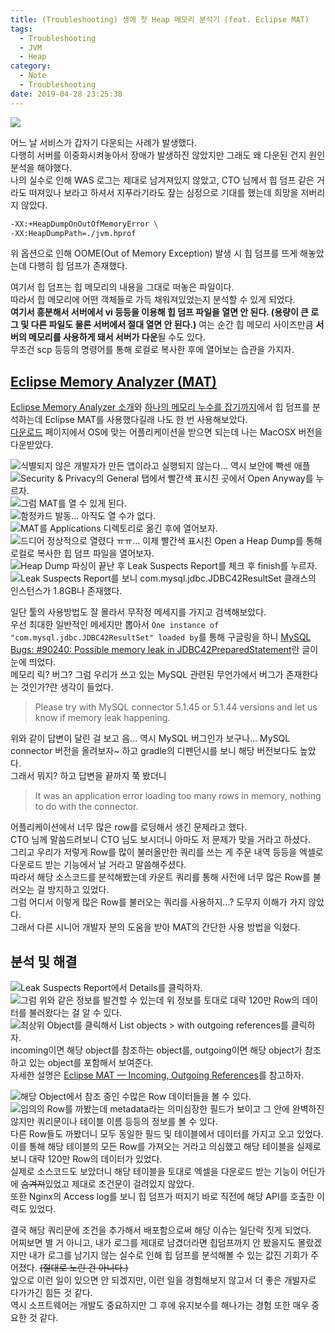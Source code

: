 ```yaml
---
title: (Troubleshooting) 생애 첫 Heap 메모리 분석기 (feat. Eclipse MAT)
tags:
  - Troubleshooting
  - JVM
  - Heap
category:
  - Note
  - Troubleshooting
date: 2019-04-28 23:25:38
---
```


![](/images/heap-memory-analytics-with-eclipse-mat/thumb.png)

어느 날 서비스가 갑자기 다운되는 사례가 발생했다.  
다행히 서버를 이중화시켜놓아서 장애가 발생하진 않았지만 그래도 왜 다운된 건지 원인 분석을 해야했다.   
나의 실수로 인해 WAS 로그는 제대로 남겨져있지 않았고, CTO 님께서 힙 덤프 같은 거라도 떠져있나 보라고 하셔서 지푸라기라도 잪는 심정으로 기대를 했는데 희망을 저버리지 않았다. 
```bash
-XX:+HeapDumpOnOutOfMemoryError \
-XX:HeapDumpPath=./jvm.hprof
```
위 옵션으로 인해 OOME(Out of Memory Exception) 발생 시 힙 덤프를 뜨게 해놓았는데 다행히 힙 덤프가 존재했다.  

여기서 힙 덤프는 힙 메모리의 내용을 그대로 떠놓은 파일이다.  
따라서 힙 메모리에 어떤 객체들로 가득 채워져있었는지 분석할 수 있게 되었다.  
**여기서 흥분해서 서버에서 vi 등등을 이용해 힙 덤프 파일을 열면 안 된다. (용량이 큰 로그 및 다른 파일도 물론 서버에서 절대 열면 안 된다.)** 
여는 순간 힙 메모리 사이즈만큼 **서버의 메모리를 사용하게 돼서 서버가 다운**될 수도 있다.  
무조건 scp 등등의 명령어를 통해 로컬로 복사한 후에 열어보는 습관을 가지자.

## [Eclipse Memory Analyzer (MAT)](https://www.eclipse.org/mat/)
[Eclipse Memory Analyzer 소개](https://spoqa.github.io/2012/02/06/eclipse-mat.html)와 [하나의 메모리 누수를 잡기까지](https://d2.naver.com/helloworld/1326256)에서 힙 덤프를 분석하는데 Eclipse MAT를 사용했다길래 나도 한 번 사용해보았다.  
[다운로드](https://www.eclipse.org/mat/downloads.php) 페이지에서 OS에 맞는 어플리케이션을 받으면 되는데 나는 MacOSX 버전을 다운받았다.  

![식별되지 않은 개발자가 만든 앱이라고 실행되지 않는다... 역시 보안에 빡센 애플](/images/heap-memory-analytics-with-eclipse-mat/01.png)  
![Security & Privacy의 General 탭에서 빨간색 표시친 곳에서 Open Anyway를 누르자.](/images/heap-memory-analytics-with-eclipse-mat/02.png)  
![그럼 MAT를 열 수 있게 된다.](/images/heap-memory-analytics-with-eclipse-mat/03.png)  
![함정카드 발동... 아직도 열 수가 없다.](/images/heap-memory-analytics-with-eclipse-mat/04.png)  
![MAT를 Applications 디렉토리로 옮긴 후에 열어보자.](/images/heap-memory-analytics-with-eclipse-mat/05.png)  
![드디어 정상적으로 열렸다 ㅠㅠ... 이제 빨간색 표시친 Open a Heap Dump를 통해 로컬로 복사한 힙 덤프 파일을 열어보자.](/images/heap-memory-analytics-with-eclipse-mat/06.png)  
![Heap Dump 파싱이 끝난 후 Leak Suspects Report를 체크 후 finish를 누르자.](/images/heap-memory-analytics-with-eclipse-mat/07.png)  
![Leak Suspects Report를 보니 com.mysql.jdbc.JDBC42ResultSet 클래스의 인스턴스가 1.8GB나 존재했다.](/images/heap-memory-analytics-with-eclipse-mat/08.png)  

일단 툴의 사용방법도 잘 몰라서 무작정 메세지를 가지고 검색해보았다.  
우선 최대한 일반적인 메세지만 뽑아서 `One instance of "com.mysql.jdbc.JDBC42ResultSet" loaded by`를 통해 구글링을 하니
[MySQL Bugs: #90240: Possible memory leak in JDBC42PreparedStatement](https://bugs.mysql.com/bug.php?id=90240)란 글이 눈에 띄었다.  
메모리 릭? 버그? 그럼 우리가 쓰고 있는 MySQL 관련된 무언가에서 버그가 존재한다는 것인가?란 생각이 들었다.  
> Please try with MySQL connector 5.1.45 or 5.1.44 versions and let us know if memory leak happening.

위와 같이 답변이 달린 걸 보고 음... 역시 MySQL 버그인가 보구나... MySQL connector 버전을 올려보자~ 하고 gradle의 디펜던시를 보니 해당 버전보다도 높았다.  
그래서 뭐지? 하고 답변을 끝까지 쭉 봤더니
> It was an application error loading too many rows in memory, nothing to do with the connector.

어플리케이션에서 너무 많은 row를 로딩해서 생긴 문제라고 했다.  
CTO 님께 말씀드려보니 CTO 님도 보시더니 아마도 저 문제가 맞을 거라고 하셨다.  
그리고 우리가 저렇게 Row를 많이 불러올만한 쿼리를 쓰는 게 주문 내역 등등을 엑셀로 다운로드 받는 기능에서 날 거라고 말씀해주셨다.  
따라서 해당 소스코드를 분석해봤는데 카운트 쿼리를 통해 사전에 너무 많은 Row를 불러오는 걸 방지하고 있었다.  
그럼 어디서 이렇게 많은 Row를 불러오는 쿼리를 사용하지...? 도무지 이해가 가지 않았다.  
그래서 다른 시니어 개발자 분의 도움을 받아 MAT의 간단한 사용 방법을 익혔다.  

## 분석 및 해결
![Leak Suspects Report에서 Details를 클릭하자.](/images/heap-memory-analytics-with-eclipse-mat/09.png)
![그럼 위와 같은 정보를 발견할 수 있는데 위 정보를 토대로 대략 120만 Row의 데이터를 불러왔다는 걸 알 수 있다.](/images/heap-memory-analytics-with-eclipse-mat/10.png)  
![최상위 Object를 클릭해서 List objects > with outgoing references를 클릭하자.](/images/heap-memory-analytics-with-eclipse-mat/11.png)  
incoming이면 해당 object를 참조하는 object를, outgoing이면 해당 object가 참조하고 있는 object를 포함해서 보여준다.  
자세한 설명은 [Eclipse MAT — Incoming, Outgoing References](https://dzone.com/articles/eclipse-mat-incoming-outgoing-references)를 참고하자.  

![해당 Object에서 참조 중인 수많은 Row 데이터들을 볼 수 있다.](/images/heap-memory-analytics-with-eclipse-mat/12.png)  
![임의의 Row를 까봤는데 metadata라는 의미심장한 필드가 보이고 그 안에 완벽하진 않지만 쿼리문이나 테이블 이름 등등의 정보를 볼 수 있다.](/images/heap-memory-analytics-with-eclipse-mat/13.png)  
다른 Row들도 까봤더니 모두 동일한 필드 및 테이블에서 데이터를 가지고 오고 있었다.  
이를 통해 해당 테이블의 모든 Row를 가져오는 거라고 의심했고 해당 테이블을 실제로 보니 대략 120만 Row의 데이터가 있었다.  
실제로 소스코드도 보았더니 해당 테이블을 토대로 엑셀을 다운로드 받는 기능이 어딘가에 ~~숨겨져~~있었고 제대로 조건문이 걸려있지 않았다.  
또한 Nginx의 Access log를 보니 힙 덤프가 떠지기 바로 직전에 해당 API를 호출한 이력도 있었다.

결국 해당 쿼리문에 조건을 추가해서 배포함으로써 해당 이슈는 일단락 짓게 되었다.  
어찌보면 별 거 아니고, 내가 로그를 제대로 남겼더라면 힙덤프까지 안 봤을지도 몰랐겠지만
내가 로그를 남기지 않는 실수로 인해 힙 덤프를 분석해볼 수 있는 값진 기회가 주어졌다. ~~(절대로 노린 건 아니다.)~~  
앞으로 이런 일이 있으면 안 되겠지만, 이런 일을 경험해보지 않고서 더 좋은 개발자로 다가가긴 힘든 것 같다.  
역시 소프트웨어는 개발도 중요하지만 그 후에 유지보수를 해나가는 경험 또한 매우 중요한 것 같다.